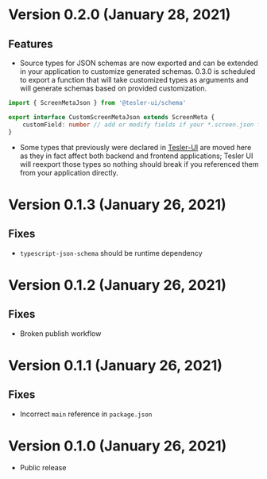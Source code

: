 # Version 0.2.0 (January 28, 2021)

## Features

* Source types for JSON schemas are now exported and can be extended in your application to customize generated schemas.
0.3.0 is scheduled to export a function that will take customized types as arguments and will generate schemas based on provided customization.
```ts
import { ScreenMetaJson } from '@tesler-ui/schema'

export interface CustomScreenMetaJson extends ScreenMeta {
    customField: number // add or modify fields if your *.screen.json file format is different
}
```

* Some types that previously were declared in [Tesler-UI](https://github.com/tesler-platform/tesler-ui) are moved here as they in fact affect both backend and frontend applications; Tesler UI will reexport those types so nothing should break if you referenced them from your application directly.

# Version 0.1.3 (January 26, 2021)

## Fixes

* `typescript-json-schema` should be runtime dependency

# Version 0.1.2 (January 26, 2021)

## Fixes

* Broken publish workflow

# Version 0.1.1 (January 26, 2021)

## Fixes

* Incorrect `main` reference in `package.json`

# Version 0.1.0 (January 26, 2021)

* Public release

